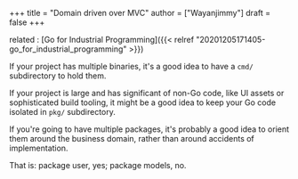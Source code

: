 +++
title = "Domain driven over MVC"
author = ["Wayanjimmy"]
draft = false
+++

related
: [Go for Industrial Programming]({{< relref "20201205171405-go_for_industrial_programming" >}})

If your project has multiple binaries, it's a good idea to have a `cmd/` subdirectory to hold them.

If your project is large and has significant of non-Go code, like UI assets or sophisticated build tooling, it might be a good idea to keep your Go code isolated in `pkg/` subdirectory.

If you're going to have multiple packages, it's probably a good idea to orient them around the business domain, rather than around accidents of implementation.

That is: package user, yes; package models, no.
